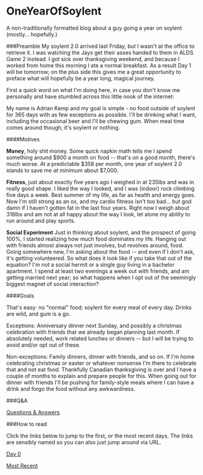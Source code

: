 # OneYearOfSoylent
A non-traditionally formatted blog about a guy going a year on soylent (mostly... hopefully.)

###Preamble
My soylent 2.0 arrived last Friday, but I wasn't at the office to retrieve it. I was watching the Jays get their asses handed to them in ALDS Game 2 instead. I got sick over thanksgiving weekend, and because I worked from home this morning I ate a normal breakfast. As a result Day 1 will be tomorrow; on the plus side this gives me a great opportunity to preface what will hopefully be a year long, magical journey.

First a quick word on what I'm doing here, in case you don't know me personally and have stumbled across this little nook of the internet:

My name is Adrian Kemp and my goal is simple - no food outside of soylent for 365 days with as few exceptions as possible. I'll be drinking what I want, including the occasional beer and I'll be chewing gum. When meal time comes around though, it's soylent or nothing.

####Motives

**Money**, holy shit money. Some quick napkin math tells me I spend something around $900 a month on food -- that's on a good month, there's much worse. At a predictable $358 per month, one year of soylent 2.0 stands to save me *at minimum* about $7,000.

**Fitness**, just about exactly five years ago I weighed in at 235lbs and was in really good shape. I liked the way I looked, and I was (indoor) rock climbing five days a week. Best summer of my life, as far as health and energy goes. Now I'm still strong as an ox, and my cardio fitness isn't too bad... but god damn if I haven't gotten fat in the last four years. Right now I weigh about 318lbs and am not at all happy about the way I look, let alone my ability to run around and play sports.

**Social Experiment** Just in thinking about soylent, and the prospect of going 100%, I started realizing how much food dominates my life. Hanging out with friends almost always not just involves, but revolves around, food. Going somewhere new, I'm asking about the food -- and even if I don't ask, it's getting volunteered. So what does it look like if you take that out of the equation? I'm not a social hermit or a single guy living in a bachelor apartment. I spend at least two evenings a week out with friends, and am getting married next year; so what happens when I opt out of the seemingly biggest magnet of social interaction?

####Goals

That's easy: no "normal" food; soylent for every meal of every day. Drinks are wild, and gum is a go.

Exceptions: Anniversary dinner next Sunday, and possibly a christmas celebration with friends that we already began planning last month. If absolutely needed, work related lunches or dinners -- but I will be trying to avoid and/or opt out of these.

Non-exceptions: Family dinners, dinner with friends, and so on. If I'm home celebrating christmas or easter or whatever nonsense I'm there to celebrate that and not eat food. Thankfully Canadian thanksgiving is over and I have a couple of months to explain and prepare people for this. When going out for dinner with friends I'll be pushing for family-style meals where I can have a drink and forgo the food without any awkwardness.

###Q&A

[Questions & Answers](./qna.md)

###How to read

Click the links below to jump to the first, or the most recent days. The links are sensibly named so you can also just jump around via URL.

[Day 0](./day0.md)

[Most Recent](./day0.md)
